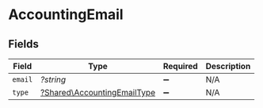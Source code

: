 # AccountingEmail


## Fields

| Field                                                                     | Type                                                                      | Required                                                                  | Description                                                               |
| ------------------------------------------------------------------------- | ------------------------------------------------------------------------- | ------------------------------------------------------------------------- | ------------------------------------------------------------------------- |
| `email`                                                                   | *?string*                                                                 | :heavy_minus_sign:                                                        | N/A                                                                       |
| `type`                                                                    | [?Shared\AccountingEmailType](../../Models/Shared/AccountingEmailType.md) | :heavy_minus_sign:                                                        | N/A                                                                       |